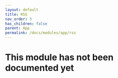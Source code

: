 ```yaml
---
layout: default
title: RSS
nav_order: 3
has_children: false
parent: App
permalink: /docs/modules/app/rss
---
```


# This module has not been documented yet
